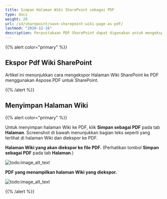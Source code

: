```yaml
---
title: Simpan Halaman Wiki SharePoint sebagai PDF
type: docs
weight: 20
url: /id/sharepoint/save-sharepoint-wiki-page-as-pdf/
lastmod: "2020-12-16"
description: Perpustakaan PDF SharePoint dapat digunakan untuk mengekspor halaman Wiki SharePoint ke PDF.
---
```


{{% alert color="primary" %}}

## Ekspor Pdf Wiki SharePoint

Artikel ini menunjukkan cara mengekspor Halaman Wiki SharePoint ke PDF menggunakan Aspose.PDF untuk SharePoint.

{{% /alert %}}
## **Menyimpan Halaman Wiki**

{{% alert color="primary" %}}

Untuk menyimpan halaman Wiki ke PDF, klik **Simpan sebagai PDF** pada tab **Halaman**. Screenshot di bawah menunjukkan bagian teks seperti yang terlihat di halaman Wiki dan diekspor ke PDF.

**Halaman Wiki yang akan diekspor ke file PDF.** (Perhatikan tombol **Simpan sebagai PDF** pada tab **Halaman**.)

![todo:image_alt_text](save-sharepoint-wiki-page-as-pdf_1.png)




**PDF yang menampilkan halaman Wiki yang diekspor.**

![todo:image_alt_text](save-sharepoint-wiki-page-as-pdf_2.png)

{{% /alert %}}